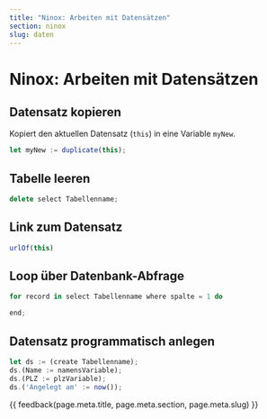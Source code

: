 ```yaml
---
title: "Ninox: Arbeiten mit Datensätzen"
section: ninox
slug: daten
---
```


# Ninox: Arbeiten mit Datensätzen

## Datensatz kopieren

Kopiert den aktuellen Datensatz (`this`) in eine Variable `myNew`.

```javascript
let myNew := duplicate(this);
```

## Tabelle leeren

```javascript
delete select Tabellenname;
```

## Link zum Datensatz

```javascript
urlOf(this)
```

## Loop über Datenbank-Abfrage

```javascript
for record in select Tabellenname where spalte = 1 do

end;
```

## Datensatz programmatisch anlegen

```javascript
let ds := (create Tabellenname);
ds.(Name := namensVariable);
ds.(PLZ := plzVariable);
ds.('Angelegt am' := now());
```


{{ feedback(page.meta.title, page.meta.section, page.meta.slug) }}
